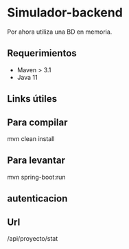 # Simulador-backend 
Por ahora utiliza una BD en memoria.

## Requerimientos
- Maven > 3.1
- Java 11


## Links útiles

## Para compilar 
mvn clean install

## Para levantar
mvn spring-boot:run

## autenticacion

## Url
/api/proyecto/stat 
